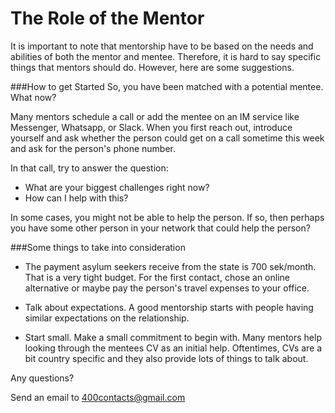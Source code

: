 # The Role of the Mentor

It is important to note that mentorship have to be based on the needs and abilities of both the mentor and mentee. Therefore, it is hard to say specific things that mentors should do. However, here are some suggestions.

###How to get Started
So, you have been matched with a potential mentee. What now?

Many mentors schedule a call or add the mentee on an IM service like Messenger, Whatsapp, or Slack. When you first reach out, introduce yourself and ask whether the person could get on a call sometime this week and ask for the person's phone number.

In that call, try to answer the question:

* What are your biggest challenges right now?
* How can I help with this?

In some cases, you might not be able to help the person. If so, then perhaps you have some other person in your network that could help the person? 

###Some things to take into consideration

* The payment asylum seekers receive from the state is 700 sek/month. That is a very tight budget. For the first contact, chose an online alternative or maybe pay the person's travel expenses to your office.

* Talk about expectations. A good mentorship starts with people having similar expectations on the relationship. 

* Start small. Make a small commitment to begin with. Many mentors help looking through the mentees CV as an initial help. Oftentimes, CVs are a bit country specific and they also provide lots of things to talk about.

Any questions? 

Send an email to 400contacts@gmail.com
